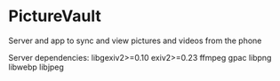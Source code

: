 # PictureVault
Server and app to sync and view pictures and videos from the phone


Server dependencies: libgexiv2>=0.10 exiv2>=0.23 ffmpeg gpac libpng libwebp libjpeg
